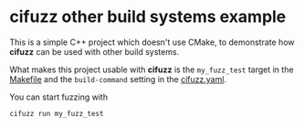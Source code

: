 # cifuzz other build systems example

This is a simple C++ project which doesn't use CMake, to demonstrate how
**cifuzz** can be used with other build systems.

What makes this project usable with **cifuzz** is the `my_fuzz_test`
target in the [Makefile](Makefile) and the `build-command` setting in
the [cifuzz.yaml](cifuzz.yaml).

You can start fuzzing with

```bash
cifuzz run my_fuzz_test
```

